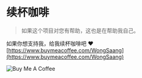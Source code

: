 # 续杯咖啡

> 如果这个项目对您有帮助，这也是在帮助我自己。

如果你想支持我，给我续杯咖啡吧 ❤️ [https://www.buymeacoffee.com/WongSaang](https://www.buymeacoffee.com/WongSaang)

![Buy Me A Coffee](/images/bmc_qr.png)